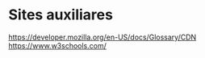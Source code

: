 #  Sites auxiliares

https://developer.mozilla.org/en-US/docs/Glossary/CDN
https://www.w3schools.com/
